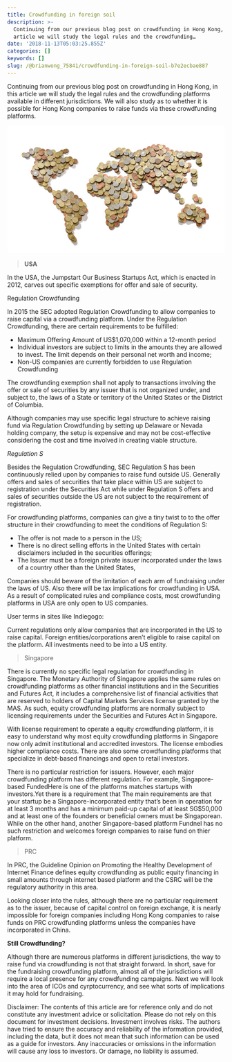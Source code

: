 ```yaml
---
title: Crowdfunding in foreign soil
description: >-
  Continuing from our previous blog post on crowdfunding in Hong Kong, in this
  article we will study the legal rules and the crowdfunding…
date: '2018-11-13T05:03:25.855Z'
categories: []
keywords: []
slug: /@brianwong_75841/crowdfunding-in-foreign-soil-b7e2ecbae887
---
```


Continuing from our previous blog post on crowdfunding in Hong Kong, in this article we will study the legal rules and the crowdfunding platforms available in different jurisdictions. We will also study as to whether it is possible for Hong Kong companies to raise funds via these crowdfunding platforms.

![](img/1__6tEkiFLr9aCNn8GuA8NQhA.jpeg)

> **USA**

In the USA, the Jumpstart Our Business Startups Act, which is enacted in 2012, carves out specific exemptions for offer and sale of security.

Regulation Crowdfunding

In 2015 the SEC adopted Regulation Crowdfunding to allow companies to raise capital via a crowdfunding platform. Under the Regulation Crowdfunding, there are certain requirements to be fulfilled:

*   Maximum Offering Amount of US$1,070,000 within a 12-month period
*   Individual investors are subject to limits in the amounts they are allowed to invest. The limit depends on their personal net worth and income;
*   Non-US companies are currently forbidden to use Regulation Crowdfunding

The crowdfunding exemption shall not apply to transactions involving the offer or sale of securities by any issuer that is not organized under, and subject to, the laws of a State or territory of the United States or the District of Columbia.

Although companies may use specific legal structure to achieve raising fund via Regulation Crowdfunding by setting up Delaware or Nevada holding company, the setup is expensive and may not be cost-effective considering the cost and time involved in creating viable structure.

_Regulation S_

Besides the Regulation Crowdfunding, SEC Regulation S has been continuously relied upon by companies to raise fund outside US. Generally offers and sales of securities that take place within US are subject to registration under the Securities Act while under Regulation S offers and sales of securities outside the US are not subject to the requirement of registration.

For crowdfunding platforms, companies can give a tiny twist to to the offer structure in their crowdfunding to meet the conditions of Regulation S:

*   The offer is not made to a person in the US;
*   There is no direct selling efforts in the United States with certain disclaimers included in the securities offerings;
*   The Issuer must be a foreign private issuer incorporated under the laws of a country other than the United States,

Companies should beware of the limitation of each arm of fundraising under the laws of US. Also there will be tax implications for crowdfunding in USA. As a result of complicated rules and compliance costs, most crowdfunding platforms in USA are only open to US companies.

User terms in sites like Indiegogo:

Current regulations only allow companies that are incorporated in the US to raise capital. Foreign entities/corporations aren’t eligible to raise capital on the platform. All investments need to be into a US entity.

> Singapore

There is currently no specific legal regulation for crowdfunding in Singapore. The Monetary Authority of Singapore applies the same rules on crowdfunding platforms as other financial institutions and in the Securities and Futures Act, it includes a comprehensive list of financial activities that are reserved to holders of Capital Markets Services license granted by the MAS. As such, equity crowdfunding platforms are normally subject to licensing requirements under the Securities and Futures Act in Singapore.

With license requirement to operate a equity crowdfunding platform, it is easy to understand why most equity crowdfunding platforms in Singapore now only admit institutional and accredited investors. The license embodies higher compliance costs. There are also some crowdfunding platforms that specialize in debt-based financings and open to retail investors.

There is no particular restriction for issuers. However, each major crowdfunding platform has different regulation. For example, Singapore-based FundedHere is one of the platforms matches startups with investors.Yet there is a requirement that The main requirements are that your startup be a Singapore-incorporated entity that’s been in operation for at least 3 months and has a minimum paid-up capital of at least SG$50,000 and at least one of the founders or beneficial owners must be Singaporean. While on the other hand, another Singapore-based platform Fundnel has no such restriction and welcomes foreign companies to raise fund on thier platform.

> PRC

In PRC, the Guideline Opinion on Promoting the Healthy Development of Internet Finance defines equity crowdfunding as public equity financing in small amounts through internet based platform and the CSRC will be the regulatory authority in this area.

Looking closer into the rules, although there are no particular requirement as to the issuer, because of capital control on foreign exchange, it is nearly impossible for foreign companies including Hong Kong companies to raise funds on PRC crowdfunding platforms unless the companies have incorporated in China.

**Still Crowdfunding?**

Although there are numerous platforms in different jurisdictions, the way to raise fund via crowdfunding is not that straight forward. In short, save for the fundraising crowdfunding platform, almost all of the jurisdictions will require a local presence for any crowdfunding campaigns. Next we will look into the area of ICOs and cyrptocurrency, and see what sorts of implications it may hold for fundraising.

Disclaimer: The contents of this article are for reference only and do not constitute any investment advice or solicitation. Please do not rely on this document for investment decisions. Investment involves risks. The authors have tried to ensure the accuracy and reliability of the information provided, including the data, but it does not mean that such information can be used as a guide for investors. Any inaccuracies or omissions in the information will cause any loss to investors. Or damage, no liability is assumed.